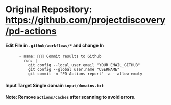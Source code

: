 # Original Repository: https://github.com/projectdiscovery/pd-actions

#### Edit File in `.github/workflows/*` and change In

```
      - name: 👨🏻‍💻 Commit results to Github
        run: |
          git config --local user.email "YOUR_EMAIL_GITHUB"
          git config --global user.name "USERNAME"
          git commit -m "PD-Actions report" -a --allow-empty
```

#### Input Target Single domain `input/domains.txt`
#### Note: Remove `actions/caches` after scanning to avoid errors.
